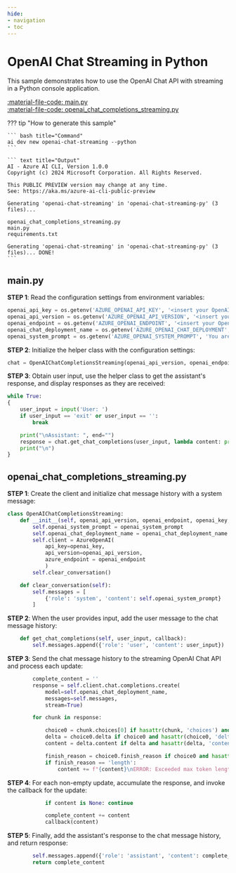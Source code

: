 ```yaml
---
hide:
- navigation
- toc
---
```

# OpenAI Chat Streaming in Python

This sample demonstrates how to use the OpenAI Chat API with streaming in a Python console application.

[:material-file-code: main.py](./samples/openai-chat-streaming-py/main.py)  
[:material-file-code: openai_chat_completions_streaming.py](./samples/openai-chat-streaming-py/openai_chat_completions_streaming.py)  

??? tip "How to generate this sample"

    ``` bash title="Command"
    ai dev new openai-chat-streaming --python
    ```

    ``` text title="Output"
    AI - Azure AI CLI, Version 1.0.0
    Copyright (c) 2024 Microsoft Corporation. All Rights Reserved.

    This PUBLIC PREVIEW version may change at any time.
    See: https://aka.ms/azure-ai-cli-public-preview

    Generating 'openai-chat-streaming' in 'openai-chat-streaming-py' (3 files)...

    openai_chat_completions_streaming.py
    main.py
    requirements.txt

    Generating 'openai-chat-streaming' in 'openai-chat-streaming-py' (3 files)... DONE!
    ```


## main.py

**STEP 1**: Read the configuration settings from environment variables:

``` python title="main.py"
openai_api_key = os.getenv('AZURE_OPENAI_API_KEY', '<insert your OpenAI API key here>')
openai_api_version = os.getenv('AZURE_OPENAI_API_VERSION', '<insert your Azure OpenAI API version here>')
openai_endpoint = os.getenv('AZURE_OPENAI_ENDPOINT', '<insert your OpenAI endpoint here>')
openai_chat_deployment_name = os.getenv('AZURE_OPENAI_CHAT_DEPLOYMENT', '<insert your OpenAI chat deployment name here>')
openai_system_prompt = os.getenv('AZURE_OPENAI_SYSTEM_PROMPT', 'You are a helpful AI assistant.')
```

**STEP 2**: Initialize the helper class with the configuration settings:

``` python title="main.py"
chat = OpenAIChatCompletionsStreaming(openai_api_version, openai_endpoint, openai_api_key, openai_chat_deployment_name, openai_system_prompt)
```

**STEP 3**: Obtain user input, use the helper class to get the assistant's response, and display responses as they are received:

``` python title="main.py"
while True:
{
    user_input = input('User: ')
    if user_input == 'exit' or user_input == '':
        break

    print("\nAssistant: ", end="")
    response = chat.get_chat_completions(user_input, lambda content: print(content, end=""))
    print("\n")
}
```

## openai_chat_completions_streaming.py

**STEP 1**: Create the client and initialize chat message history with a system message:

``` python title="openai_chat_completions_streaming.py"
class OpenAIChatCompletionsStreaming:
    def __init__(self, openai_api_version, openai_endpoint, openai_key, openai_chat_deployment_name, openai_system_prompt):
        self.openai_system_prompt = openai_system_prompt
        self.openai_chat_deployment_name = openai_chat_deployment_name
        self.client = AzureOpenAI(
            api_key=openai_key,
            api_version=openai_api_version,
            azure_endpoint = openai_endpoint
            )
        self.clear_conversation()

    def clear_conversation(self):
        self.messages = [
            {'role': 'system', 'content': self.openai_system_prompt}
        ]
```

**STEP 2**: When the user provides input, add the user message to the chat message history:

``` python title="openai_chat_completions_streaming.py"
    def get_chat_completions(self, user_input, callback):
        self.messages.append({'role': 'user', 'content': user_input})
```

**STEP 3**: Send the chat message history to the streaming OpenAI Chat API and process each update:

``` python title="openai_chat_completions_streaming.py"
        complete_content = ''
        response = self.client.chat.completions.create(
            model=self.openai_chat_deployment_name,
            messages=self.messages,
            stream=True)

        for chunk in response:

            choice0 = chunk.choices[0] if hasattr(chunk, 'choices') and chunk.choices else None
            delta = choice0.delta if choice0 and hasattr(choice0, 'delta') else None
            content = delta.content if delta and hasattr(delta, 'content') else ''

            finish_reason = choice0.finish_reason if choice0 and hasattr(choice0, 'finish_reason') else None
            if finish_reason == 'length':
                content += f"{content}\nERROR: Exceeded max token length!"
```

**STEP 4**: For each non-empty update, accumulate the response, and invoke the callback for the update:

``` python title="openai_chat_completions_streaming.py"
            if content is None: continue

            complete_content += content
            callback(content)
```

**STEP 5**: Finally, add the assistant's response to the chat message history, and return response:

``` python title="openai_chat_completions_streaming.py"
        self.messages.append({'role': 'assistant', 'content': complete_content})
        return complete_content
```